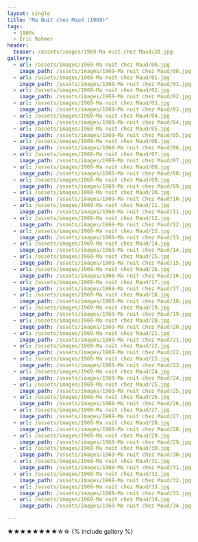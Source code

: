 ```yaml
---
layout: single
title: "Ma Nuit chez Maud (1969)"
tags:
  - 1960s 
  - Éric Rohmer
header:
  teaser: /assets/images/1969-Ma nuit chez Maud/20.jpg
gallery:
  - url: /assets/images/1969-Ma nuit chez Maud/00.jpg
    image_path: /assets/images/1969-Ma nuit chez Maud/00.jpg  
  - url: /assets/images/1969-Ma nuit chez Maud/01.jpg
    image_path: /assets/images/1969-Ma nuit chez Maud/01.jpg
  - url: /assets/images/1969-Ma nuit chez Maud/02.jpg
    image_path: /assets/images/1969-Ma nuit chez Maud/02.jpg
  - url: /assets/images/1969-Ma nuit chez Maud/03.jpg
    image_path: /assets/images/1969-Ma nuit chez Maud/03.jpg
  - url: /assets/images/1969-Ma nuit chez Maud/04.jpg
    image_path: /assets/images/1969-Ma nuit chez Maud/04.jpg
  - url: /assets/images/1969-Ma nuit chez Maud/05.jpg
    image_path: /assets/images/1969-Ma nuit chez Maud/05.jpg
  - url: /assets/images/1969-Ma nuit chez Maud/06.jpg
    image_path: /assets/images/1969-Ma nuit chez Maud/06.jpg
  - url: /assets/images/1969-Ma nuit chez Maud/07.jpg
    image_path: /assets/images/1969-Ma nuit chez Maud/07.jpg
  - url: /assets/images/1969-Ma nuit chez Maud/08.jpg
    image_path: /assets/images/1969-Ma nuit chez Maud/08.jpg
  - url: /assets/images/1969-Ma nuit chez Maud/09.jpg
    image_path: /assets/images/1969-Ma nuit chez Maud/09.jpg
  - url: /assets/images/1969-Ma nuit chez Maud/10.jpg
    image_path: /assets/images/1969-Ma nuit chez Maud/10.jpg
  - url: /assets/images/1969-Ma nuit chez Maud/11.jpg
    image_path: /assets/images/1969-Ma nuit chez Maud/11.jpg
  - url: /assets/images/1969-Ma nuit chez Maud/12.jpg
    image_path: /assets/images/1969-Ma nuit chez Maud/12.jpg
  - url: /assets/images/1969-Ma nuit chez Maud/13.jpg
    image_path: /assets/images/1969-Ma nuit chez Maud/13.jpg
  - url: /assets/images/1969-Ma nuit chez Maud/14.jpg
    image_path: /assets/images/1969-Ma nuit chez Maud/14.jpg
  - url: /assets/images/1969-Ma nuit chez Maud/15.jpg
    image_path: /assets/images/1969-Ma nuit chez Maud/15.jpg
  - url: /assets/images/1969-Ma nuit chez Maud/16.jpg
    image_path: /assets/images/1969-Ma nuit chez Maud/16.jpg
  - url: /assets/images/1969-Ma nuit chez Maud/17.jpg
    image_path: /assets/images/1969-Ma nuit chez Maud/17.jpg
  - url: /assets/images/1969-Ma nuit chez Maud/18.jpg
    image_path: /assets/images/1969-Ma nuit chez Maud/18.jpg
  - url: /assets/images/1969-Ma nuit chez Maud/19.jpg
    image_path: /assets/images/1969-Ma nuit chez Maud/19.jpg
  - url: /assets/images/1969-Ma nuit chez Maud/20.jpg
    image_path: /assets/images/1969-Ma nuit chez Maud/20.jpg
  - url: /assets/images/1969-Ma nuit chez Maud/21.jpg
    image_path: /assets/images/1969-Ma nuit chez Maud/21.jpg
  - url: /assets/images/1969-Ma nuit chez Maud/22.jpg
    image_path: /assets/images/1969-Ma nuit chez Maud/22.jpg
  - url: /assets/images/1969-Ma nuit chez Maud/23.jpg
    image_path: /assets/images/1969-Ma nuit chez Maud/23.jpg
  - url: /assets/images/1969-Ma nuit chez Maud/24.jpg
    image_path: /assets/images/1969-Ma nuit chez Maud/24.jpg
  - url: /assets/images/1969-Ma nuit chez Maud/25.jpg
    image_path: /assets/images/1969-Ma nuit chez Maud/25.jpg
  - url: /assets/images/1969-Ma nuit chez Maud/26.jpg
    image_path: /assets/images/1969-Ma nuit chez Maud/26.jpg
  - url: /assets/images/1969-Ma nuit chez Maud/27.jpg
    image_path: /assets/images/1969-Ma nuit chez Maud/27.jpg
  - url: /assets/images/1969-Ma nuit chez Maud/28.jpg
    image_path: /assets/images/1969-Ma nuit chez Maud/28.jpg
  - url: /assets/images/1969-Ma nuit chez Maud/29.jpg
    image_path: /assets/images/1969-Ma nuit chez Maud/29.jpg
  - url: /assets/images/1969-Ma nuit chez Maud/30.jpg
    image_path: /assets/images/1969-Ma nuit chez Maud/30.jpg
  - url: /assets/images/1969-Ma nuit chez Maud/31.jpg
    image_path: /assets/images/1969-Ma nuit chez Maud/31.jpg
  - url: /assets/images/1969-Ma nuit chez Maud/32.jpg
    image_path: /assets/images/1969-Ma nuit chez Maud/32.jpg
  - url: /assets/images/1969-Ma nuit chez Maud/33.jpg
    image_path: /assets/images/1969-Ma nuit chez Maud/33.jpg
  - url: /assets/images/1969-Ma nuit chez Maud/34.jpg
    image_path: /assets/images/1969-Ma nuit chez Maud/34.jpg

---
```

★★★★★★★★☆☆
{% include gallery %}
